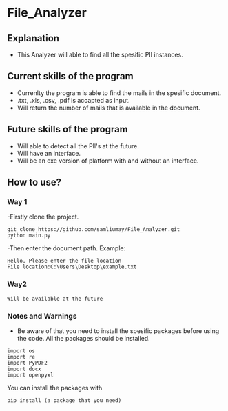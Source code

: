 # File_Analyzer
## Explanation
- This Analyzer will able to find all the spesific PII instances.

## Current skills of the program
- Currenlty the program is able to find the mails in the spesific document.
- .txt, .xls, .csv, .pdf is accapted as input.
-  Will return the number of mails that is available in the document.

## Future skills of the program 
- Will able to detect all the Pll's at the future.
- Will have an interface.
- Will be an exe version of platform with and without an interface.

## How to use?
### Way 1
-Firstly clone the project.
```
git clone https://github.com/samliumay/File_Analyzer.git
python main.py
```
-Then enter the document path.
Example:
```
Hello, Please enter the file location
File location:C:\Users\Desktop\example.txt
```
### Way2
```
Will be available at the future
```

### Notes and Warnings
- Be aware of that you need to install the spesific packages before using the code. All the packages should be installed. 
```
import os
import re
import PyPDF2
import docx
import openpyxl
```
You can install the packages with 
```
pip install (a package that you need)
```
